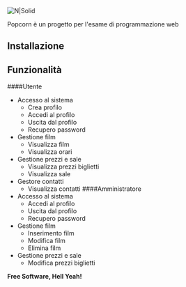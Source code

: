 ![N|Solid](https://cldup.com/1AYvlq29Z3.png)

Popcorn è un progetto per l'esame di programmazione web 

## Installazione

## Funzionalità
  ####Utente
  - Accesso al sistema
    - Crea profilo
    - Accedi al profilo
    - Uscita dal profilo
    - Recupero password
  - Gestione film
    - Visualizza film
    - Visualizza orari
  - Gestione prezzi e sale
    - Visualizza prezzi biglietti
    - Visualizza sale
  - Gestore contatti
    - Visualizza contatti
  ####Amministratore 
  - Accesso al sistema
    - Accedi al profilo
    - Uscita dal profilo
    - Recupero password
  - Gestione film
    - Inserimento film
    - Modifica film
    - Elimina film
  - Gestione prezzi e sale
     - Modifica prezzi biglietti

   
  



**Free Software, Hell Yeah!**

